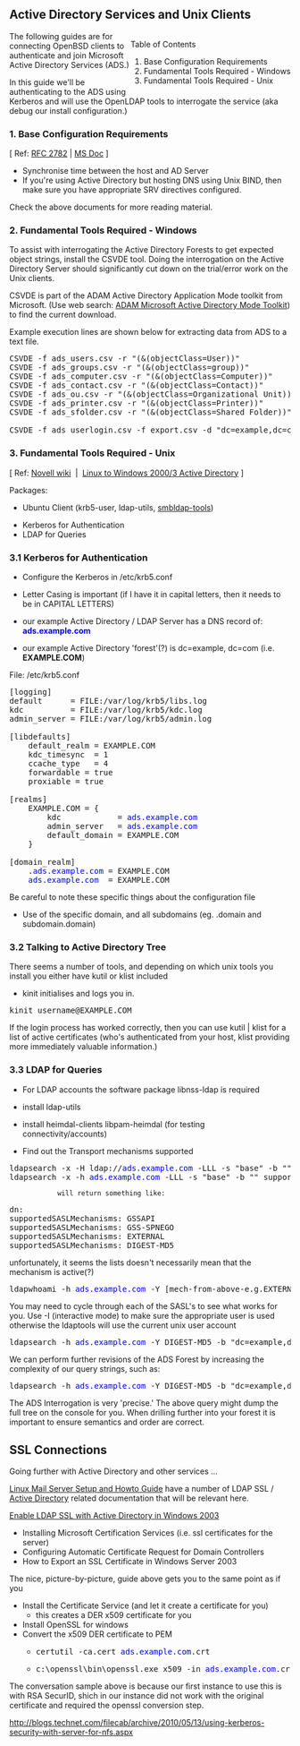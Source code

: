 ## Active Directory Services and Unix Clients

<div style="float:right">

Table of Contents

<ol>
    <li>Base Configuration Requirements
    <li>Fundamental Tools Required - Windows
    <li>Fundamental Tools Required - Unix
</ol>

</div>

The following guides are for connecting OpenBSD clients
to authenticate and join Microsoft Active Directory Services (ADS.)

In this guide we'll be authenticating to the ADS using Kerberos and will
use the OpenLDAP tools to interrogate the service (aka debug our install 
configuration.)

### 1. Base Configuration Requirements

[ Ref: <a href="http://www.zytrax.com/books/dns/apd/rfc2782.txt">RFC 2782</a> | 
<a href="http://www.microsoft.com/technet/archive/interopmigration/linux/mvc/cfgbind.mspx?mfr=true">MS Doc</a> ]

* Synchronise time between the host and AD Server
* If you're using Active Directory but hosting DNS using Unix BIND, then make 
   sure you have appropriate SRV directives configured.

Check the above documents for more reading material.

### 2. Fundamental Tools Required - Windows

To assist with interrogating the Active Directory Forests to get expected object strings, 
install the CSVDE tool. Doing the interrogation on the Active Directory Server should
significantly cut down on the trial/error work on the Unix clients.

CSVDE is part of the ADAM Active Directory Application Mode toolkit from Microsoft.
(Use web search: [ADAM Microsoft Active Directory Mode Toolkit](
http://lmgtfy.com/?q=ADAM+Microsoft+Active+Directory+Mode+Toolkit)) to find the current
download.
        
Example execution lines are shown below for extracting data from ADS to a text
file.

<pre class="command-line">
CSVDE -f ads_users.csv -r "(&amp;(objectClass=User))"
CSVDE -f ads_groups.csv -r "(&amp;(objectClass=group))"
CSVDE -f ads_computer.csv -r "(&amp;(objectClass=Computer))"
CSVDE -f ads_contact.csv -r "(&amp;(objectClass=Contact))"
CSVDE -f ads_ou.csv -r "(&amp;(objectClass=Organizational Unit))"
CSVDE -f ads_printer.csv -r "(&amp;(objectClass=Printer))"
CSVDE -f ads_sfolder.csv -r "(&amp;(objectClass=Shared Folder))"

CSVDE -f ads_userlogin.csv -f export.csv -d "dc=example,dc=com" -r "(&amp;(ObjectClass=<span style="color:red">User</span>)(SAMAccountName=<span style="color:red">samt</span>))"
</pre>        
        
### 3. Fundamental Tools Required - Unix

[ Ref: <a href="http://developer.novell.com/wiki/index.php/HOWTO:_Configure_Ubuntu_for_Active_Directory_Authentication">Novell wiki</a> &nbsp;|&nbsp; <a href="http://www.wlug.org.nz/ActiveDirectoryKerberos">Linux to Windows 2000/3 Active Directory</a> ]

Packages:

* Ubuntu Client (krb5-user, ldap-utils, <a href="http://download.gna.org/smbldap-tools/docs/samba-ldap-howto/">smbldap-tools</a>)
<ul>
    <li>Kerberos for Authentication
    <li>LDAP for Queries
</ul>
        
### 3.1 Kerberos for Authentication

* Configure the Kerberos in /etc/krb5.conf

* Letter Casing is important (if I have it in capital letters,
   then it needs to be in CAPITAL LETTERS)
   
* our example Active Directory / LDAP Server has a DNS record of: __<span style="color:blue">ads.example.com</span>__

* our example Active Directory 'forest'(?) is dc=example, dc=com (i.e. __EXAMPLE.COM__)

File: /etc/krb5.conf

<pre class="config-file">
[logging]
default      = FILE:/var/log/krb5/libs.log
kdc          = FILE:/var/log/krb5/kdc.log
admin_server = FILE:/var/log/krb5/admin.log

[libdefaults]
    default_realm = EXAMPLE.COM
    kdc_timesync  = 1
    ccache_type   = 4
    forwardable = true
    proxiable = true

[realms]
    EXAMPLE.COM = {
        kdc            = <span style="color:blue">ads.example.com</span>
        admin_server   = <span style="color:blue">ads.example.com</span>
        default_domain = EXAMPLE.COM
    }

[domain_realm]
    .<span style="color:blue">ads.example.com</span> = EXAMPLE.COM
    <span style="color:blue">ads.example.com</span>  = EXAMPLE.COM
</pre>

Be careful to note these specific things about the configuration file

* Use of the specific domain, and all subdomains (eg. .domain and subdomain.domain)

### 3.2 Talking to Active Directory Tree

There seems a number of tools, and depending on which unix tools you install you either have kutil or klist included

- kinit initialises and logs you in.
        
<pre class="command-line">
kinit username@EXAMPLE.COM
</pre> 

If the login process has worked correctly, then you can use kutil | klist for a list of active
certificates (who's authenticated from your host, klist providing more immediately valuable
information.)
                
### 3.3 LDAP for Queries

* For LDAP accounts the software package libnss-ldap is required

* install ldap-utils

* install heimdal-clients libpam-heimdal (for testing connectivity/accounts)

* Find out the Transport mechanisms supported

<pre class="command-line">
ldapsearch -x -H ldap://<span style="color:blue">ads.example.com</span> -LLL -s "base" -b "" supportedSASLMechanisms
ldapsearch -x -h <span style="color:blue">ads.example.com</span> -LLL -s "base" -b "" supportedSASLMechanisms
</pre>

                will return something like:
<pre class="screen-output">
dn:
supportedSASLMechanisms: GSSAPI
supportedSASLMechanisms: GSS-SPNEGO
supportedSASLMechanisms: EXTERNAL
supportedSASLMechanisms: DIGEST-MD5
</pre>

unfortunately, it seems the lists doesn't necessarily mean that the mechanism
is active(?)

<pre class="command-line">
ldapwhoami -h <span style="color:blue">ads.example.com</span> -Y [mech-from-above-e.g.EXTERNAL] -I
</pre>
        
You may need to cycle through each of the SASL's to see what works for you.
Use -I (interactive mode) to make sure the appropriate user is used
otherwise the ldaptools will use the current unix user account
        
<pre class="command-line">
ldapsearch -h <span style="color:blue">ads.example.com</span> -Y DIGEST-MD5 -b "dc=example,dc=com" -I
</pre>

We can perform further revisions of the ADS Forest by increasing the complexity
of our query strings, such as:

<pre class="command-line">
ldapsearch -h <span style="color:blue">ads.example.com</span> -Y DIGEST-MD5 -b "dc=example,dc=com" "(&amp;(ObjectClass=<span style="color:red">User</span>)(SAMAccountName=<span style="color:red">samt</span>))"
</pre>

The ADS Interrogation is very 'precise.' The above query might dump the 
full tree on the console for you. When drilling further into your forest
it is important to ensure semantics and order are correct.

## SSL Connections

Going further with Active Directory and other services ... 

<a href="www.linuxmail.info">Linux Mail Server Setup and Howto Guide</a> have a number of LDAP SSL / 
<a href="http://www.linuxmail.info/category/active-directory/">Active Directory</a> related documentation that will be relevant here.

<a href="http://www.linuxmail.info/enable-ldap-ssl-active-directory/">Enable LDAP SSL with Active Directory in Windows 2003</a>

<ul>
    <li>Installing Microsoft Certification Services (i.e. ssl certificates for the server)
    <li>Configuring Automatic Certificate Request for Domain Controllers
    <li>How to Export an SSL Certificate in Windows Server 2003
</ul>

The nice, picture-by-picture, guide above gets you to the same point as if you

<ul>
    <li>Install the Certificate Service (and let it create a certificate for you)
            <ul><li>this creates a DER x509 certificate for you</li>
            </ul>
    <li>Install OpenSSL for windows
    <li>Convert the x509 DER certificate to PEM
            <ul>
                    <li><pre class="command-line">certutil -ca.cert <span style="color:blue">ads.example.com</span>.crt</pre>
                    <li><pre class="command-line">c:\openssl\bin\openssl.exe x509 -in <span style="color:blue">ads.example.com</span>.crt -inform DER -out <span style="color:blue">ads.example.com</span>.pem -outform PEM</pre>
            </ul>
</ul>

The conversation sample above is because our first instance to use this is
with RSA SecurID, shich in our instance did not work with the original
certificate and required the openssl conversion step.

http://blogs.technet.com/filecab/archive/2010/05/13/using-kerberos-security-with-server-for-nfs.aspx